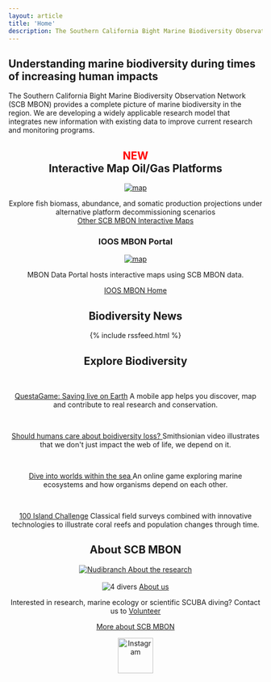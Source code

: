 ```yaml
---
layout: article
title: 'Home'
description: The Southern California Bight Marine Biodiversity Observation Network (SCB MBON) is an ongoing demonstration project with the goal of testing and exemplifying methods for identification and analysis of marine biodiversity. SCB MBON is one of three MBON's funded by NASA, BOEM and NOAA in an effort to explore value in marine biodiversity as an indicator of ocean health. Central to SCB MBON is the integration of biological and physical data across widely varying spacial and temporal scales. By analyzing marine biodiversity from the genetic scale up through the community level, and from the ecosystem scale down to the species level, and by supplementing existing data with novel research and analysis to fill relevant knowledge gaps, SCB MBON aims to develop a holistic understanding of diversity in the Santa Barbara Channelmarine biosphere.
---
```



<!-- preserve original
<div id="intro-header">
	<div class="container">
		<div class="row">
			<div class="col-lg-12">
				<div id="intro-message">
					<div id="intro-logo"></div>
				</div>
			</div>
		</div>
	</div>
</div>
-->

<div id="intro-header">
	<div class="container">
		<div class="row">
			<div class="col-lg-12">
				<div id="intro-message">
					<div id="intro-logo"></div>
				</div>
			</div>
		</div>
	</div>
</div>

<div class="container" id="landing-content">
	<div class="row">
		<div class="col-lg-12">
			<h2>Understanding marine biodiversity during times of increasing human impacts</h2>
			<p class="lead">
			<!-- <a class="btn btn-primary" href="{{site.url}}/about">About SCB MBON Research <span class="glyphicon glyphicon-chevron-right"></span></a> -->
The Southern California Bight Marine Biodiversity Observation Network (SCB MBON) provides a complete picture of marine biodiversity in the region. We are developing a widely applicable research model that integrates new information with existing data to improve current research and monitoring programs. 
			</p>
		</div>
	</div>
	  <!-- <hr /> -->
	<div class="row"><center>
		<div class="col-sm-3">
		<h2><span style="color:red">NEW</span><br />Interactive Map Oil/Gas Platforms</h2>
		<a href="{{site.url}}/data/map/oil_platforms/">			
			<img class="img-thumbnnail img-responsive img-center" src="{{site.url}}/img/maps/platform_decommission2.png" alt="map">
			</a>
			<p>Explore fish biomass, abundance, and somatic production projections under alternative platform decommissioning scenarios
			<br /><a href="{{site.url}}/data/map/">Other SCB MBON Interactive Maps</a>
			</p>			
			<h3>IOOS MBON Portal</h3>
		<a href="https://mbon.ioos.us/?ls=3789e3a6-3c07-50f4-6a03-f285aff943ae#map">
			<img class="img-thumbnnail img-responsive img-center" src="{{site.url}}/img/maps/IOOS_MBON_portal.png" alt="map">
			</a>
			<p>MBON Data Portal hosts interactive maps using SCB MBON data.</p>
						<a href="https://mbon.ioos.us">IOOS MBON Home</a>
		</div>		
				<div class="col-sm-3">
                <h2>Biodiversity News</h2>
                {% include rssfeed.html %}				
		</div>		
		<div class="col-sm-3">
		<h2>Explore Biodiversity</h2>
		<br>
		<p><a href="https://questagame.com/">QuestaGame: Saving live on Earth<span class="glyphicon glyphicon-chevron-right"></span></a> 
		A mobile app helps you discover, map and contribute to real research and conservation. </p>		
		<br>
		<p><a href="https://www.smithsonianmag.com/videos/category/science/why-should-humans-care-about-biodiversity-loss/">Should humans care about boidiversity loss?
		<span class="glyphicon glyphicon-chevron-right"></span></a> 
		Smithsionian video illustrates that we don't just impact the web of life, we depend on it.</p>	
		<br>	
		<p><a href="https://www.amnh.org/explore/ology/biodiversity/dive-into-worlds-within-the-sea">Dive into worlds within the sea
		<span class="glyphicon glyphicon-chevron-right"></span></a> 
		An online game exploring marine ecosystems and how organisms depend on each other.</p>	
		<br>	
		<p><a href="http://100islandchallenge.org/">100 Island Challenge<span class="glyphicon glyphicon-chevron-right"></span></a> 
		Classical field surveys combined with innovative technologies  to illustrate coral reefs and population changes through time.</p>
		</div>
		<div class="col-sm-3">
			<h2>About SCB MBON</h2> 
			<a href="{{site.url}}/research/"><img class="img-thumbnail img-responsive img-center" src="{{site.url}}/img/All/MBON8288_nud_cropped.jpg" alt="Nudibranch">
			<a class="btn btn-primary" href="{{site.url}}/research/">About the research<span class="glyphicon glyphicon-chevron-right"></span></a>			
			<br /><br />			
			<img class="img-thumbnail img-responsive img-center" src="{{site.url}}/img/All/divers4_cropped2.jpg" alt="4 divers"></a>
			<a class="btn btn-primary" href="{{site.url}}/about/">About us<span class="glyphicon glyphicon-chevron-right"></span></a>
            <p>Interested in research, marine ecology or scientific SCUBA diving? Contact us to 
			<a href="{{site.url}}/involved/">Volunteer<span class="glyphicon glyphicon-chevron-right"></span>		
		    <p> <a href="{{ site.baseurl }}/about/">More about SCB MBON</a> </p>
   			<p><a href="https://www.instagram.com/scb_mbon/" target="_blank"><img src="/img/icons/instagram.png" alt="Instagram" width="70" height="70"></a> 